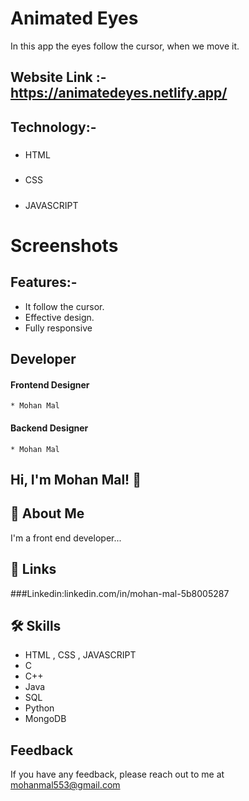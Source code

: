 # Animated Eyes

In this app the eyes follow the cursor, when we move it.
 
## Website Link :- https://animatedeyes.netlify.app/

## Technology:-

##### 
 * HTML
##### 
* CSS
  ##### 
 * JAVASCRIPT

# Screenshots



## Features:-
 * It follow the cursor.
 * Effective design.
 * Fully responsive




## Developer
 #### Frontend Designer
    * Mohan Mal
 #### Backend Designer
    * Mohan Mal


## Hi, I'm Mohan Mal! 👋


## 🚀 About Me
I'm a front end developer...


## 🔗 Links

###Linkedin:linkedin.com/in/mohan-mal-5b8005287


## 🛠 Skills
* HTML , CSS , JAVASCRIPT
* C
* C++
* Java
* SQL
* Python
* MongoDB

## Feedback

If you have any feedback, please reach out to me at mohanmal553@gmail.com 
